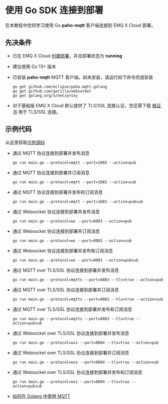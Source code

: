 # 使用 Go SDK 连接到部署

在本教程中您将学习使用 Go **paho-mqtt** 客户端连接到 EMQ X Cloud 部署。

## 先决条件

* 已在 EMQ X Cloud [创建部署](../deployments/create_deployment.md)，并且部署状态为 **running**

* 建议使用 Go 13+ 版本

* 已安装 **paho-mqtt** MQTT 客户端。如未安装，请运行如下命令完成安装

	```
	go get github.com/eclipse/paho.mqtt.golang 
	go get github.com/gorilla/websocket
	go get golang.org/x/net/proxy
	```

* 对于基础版 EMQ X Cloud 默认提供了 TLS/SSL 连接认证，您还需下载 [根证书](https://static.emqx.net/data/cn.emqx.cloud-ca.crt) 用于 TLS/SSL 连接。

## 示例代码
	
从这里获取[示例源码](https://github.com/emqx/MQTT-Client-Examples/tree/master/mqtt-client-Go)

- 通过 MQTT 协议连接到部署并发布消息
	```
	go run main.go --protocol=mqtt --port=1883 --action=pub
	```

- 通过 MQTT 协议连接到部署并订阅消息

	```
	go run main.go --protocol=mqtt --port=1883 --action=sub
	```

- 通过 MQTT 协议连接到部署并发布和订阅消息

	```
	go run main.go --protocol=mqtt --port=1883 --action=pubsub
	```

- 通过 Websocket 协议连接到部署并发布消息

	```
	go run main.go --protocol=ws --port=8083 --action=pub
	```

- 通过 Websocket 协议连接到部署并订阅消息

	```
	go run main.go --protocol=ws --port=8083 --action=sub
	```

- 通过 Websocket 协议连接到部署并发布和订阅消息

	```
	go run main.go --protocol=ws --port=8083 --action=pubsub
	```
	
- 通过 MQTT over TLS/SSL 协议连接到部署并发布消息

	```
	go run main.go --protocol=mqtts --port=8883 --tls=true --action=pub
	```

- 通过 MQTT over TLS/SSL 协议连接到部署并订阅消息

	```
	go run main.go --protocol=mqtts --port=8883 --tls=true --action=sub
	```

- 通过 MQTT over TLS/SSL 协议连接到部署并发布和订阅消息

	```
	go run main.go --protocol=mqtts --port=8883 --tls=true --action=pubsub
	```

- 通过 Websocket over TLS/SSL 协议连接到部署并发布消息

	```
	go run main.go --protocol=wss --port=8084 --tls=true --action=pub
	```

- 通过 Websocket over TLS/SSL 协议连接到部署并订阅消息

	```
	go run main.go --protocol=wss --port=8084 --tls=true --action=sub
	```
	
- 通过 Websocket over TLS/SSL 协议连接到部署并发布和订阅消息

	```
	go run main.go --protocol=wss --port=8084 --tls=true --action=pubsub
	```

- [如何在 Golang 中使用 MQTT](https://www.emqx.com/zh/blog/how-to-use-mqtt-in-golang)